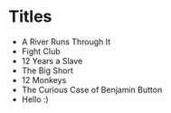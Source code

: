 # Titles

- A River Runs Through It
- Fight Club
- 12 Years a Slave
- The Big Short
- 12 Monkeys
- The Curious Case of Benjamin Button
- Hello :)
